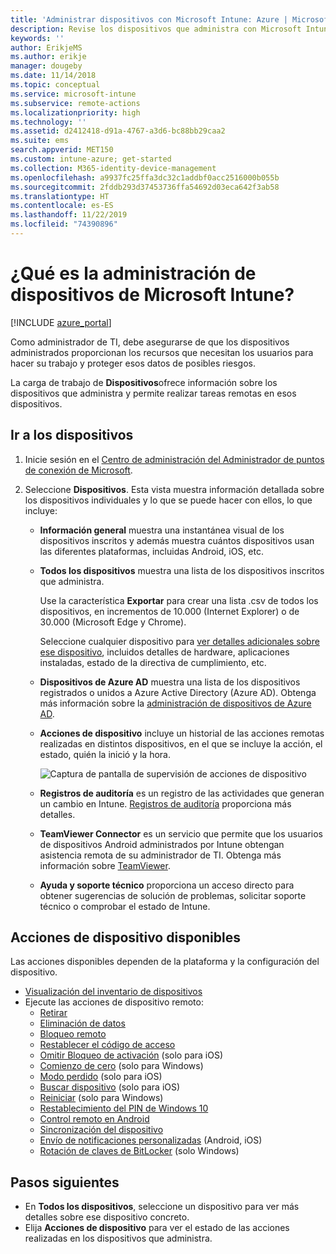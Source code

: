 ```yaml
---
title: 'Administrar dispositivos con Microsoft Intune: Azure | Microsoft Docs'
description: Revise los dispositivos que administra con Microsoft Intune, incluida la exportación de una lista de dispositivos a formato csv, vea los dispositivos unidos a Azure Active Directory, revise un registro de cambio de acciones en el dispositivo, use TeamViewer Connector para permitir que los administradores de TI solucionen problemas de dispositivos Android de forma remota y vea todas las acciones que se pueden ejecutar en los dispositivos.
keywords: ''
author: ErikjeMS
ms.author: erikje
manager: dougeby
ms.date: 11/14/2018
ms.topic: conceptual
ms.service: microsoft-intune
ms.subservice: remote-actions
ms.localizationpriority: high
ms.technology: ''
ms.assetid: d2412418-d91a-4767-a3d6-bc88bb29caa2
ms.suite: ems
search.appverid: MET150
ms.custom: intune-azure; get-started
ms.collection: M365-identity-device-management
ms.openlocfilehash: a9937fc25ffa3dc32c1addbf0acc2516000b055b
ms.sourcegitcommit: 2fddb293d37453736ffa54692d03eca642f3ab58
ms.translationtype: HT
ms.contentlocale: es-ES
ms.lasthandoff: 11/22/2019
ms.locfileid: "74390896"
---
```

# <a name="what-is-microsoft-intune-device-management"></a>¿Qué es la administración de dispositivos de Microsoft Intune?

[!INCLUDE [azure_portal](../includes/azure_portal.md)]

Como administrador de TI, debe asegurarse de que los dispositivos administrados proporcionan los recursos que necesitan los usuarios para hacer su trabajo y proteger esos datos de posibles riesgos.

La carga de trabajo de **Dispositivos**ofrece información sobre los dispositivos que administra y permite realizar tareas remotas en esos dispositivos.

## <a name="get-to-your-devices"></a>Ir a los dispositivos

1. Inicie sesión en el [Centro de administración del Administrador de puntos de conexión de Microsoft](https://go.microsoft.com/fwlink/?linkid=2109431).
3. Seleccione **Dispositivos**. Esta vista muestra información detallada sobre los dispositivos individuales y lo que se puede hacer con ellos, lo que incluye:

   - **Información general** muestra una instantánea visual de los dispositivos inscritos y además muestra cuántos dispositivos usan las diferentes plataformas, incluidas Android, iOS, etc.
   - **Todos los dispositivos** muestra una lista de los dispositivos inscritos que administra.

     Use la característica **Exportar** para crear una lista .csv de todos los dispositivos, en incrementos de 10.000 (Internet Explorer) o de 30.000 (Microsoft Edge y Chrome).

     Seleccione cualquier dispositivo para [ver detalles adicionales sobre ese dispositivo](device-inventory.md), incluidos detalles de hardware, aplicaciones instaladas, estado de la directiva de cumplimiento, etc.

   - **Dispositivos de Azure AD** muestra una lista de los dispositivos registrados o unidos a Azure Active Directory (Azure AD). Obtenga más información sobre la [administración de dispositivos de Azure AD](https://docs.microsoft.com/azure/active-directory/device-management-introduction).
   - **Acciones de dispositivo** incluye un historial de las acciones remotas realizadas en distintos dispositivos, en el que se incluye la acción, el estado, quién la inició y la hora.

     ![Captura de pantalla de supervisión de acciones de dispositivo](./media/device-management/monitor-device-actions.png)

   - **Registros de auditoría** es un registro de las actividades que generan un cambio en Intune. [Registros de auditoría](../fundamentals/monitor-audit-logs.md) proporciona más detalles.
   - **TeamViewer Connector** es un servicio que permite que los usuarios de dispositivos Android administrados por Intune obtengan asistencia remota de su administrador de TI. Obtenga más información sobre [TeamViewer](teamviewer-support.md).
   - **Ayuda y soporte técnico** proporciona un acceso directo para obtener sugerencias de solución de problemas, solicitar soporte técnico o comprobar el estado de Intune.

## <a name="available-device-actions"></a>Acciones de dispositivo disponibles
Las acciones disponibles dependen de la plataforma y la configuración del dispositivo.

- [Visualización del inventario de dispositivos](device-inventory.md)
- Ejecute las acciones de dispositivo remoto:
  - [Retirar](devices-wipe.md#retire)
  - [Eliminación de datos](devices-wipe.md#wipe)
  - [Bloqueo remoto](device-remote-lock.md)
  - [Restablecer el código de acceso](device-passcode-reset.md)
  - [Omitir Bloqueo de activación](device-activation-lock-bypass.md) (solo para iOS)
  - [Comienzo de cero](device-fresh-start.md) (solo para Windows)
  - [Modo perdido](device-lost-mode.md) (solo para iOS)
  - [Buscar dispositivo](device-locate.md) (solo para iOS)
  - [Reiniciar](device-restart.md) (solo para Windows)
  - [Restablecimiento del PIN de Windows 10](device-windows-pin-reset.md)
  - [Control remoto en Android](teamviewer-support.md)
  - [Sincronización del dispositivo](device-sync.md)
  - [Envío de notificaciones personalizadas](custom-notifications.md#send-a-custom-notification-to-a-single-device) (Android, iOS)
  - [Rotación de claves de BitLocker](../protect/encrypt-devices.md#rotate-bitlocker-recovery-keys) (solo Windows)

## <a name="next-steps"></a>Pasos siguientes

- En **Todos los dispositivos**, seleccione un dispositivo para ver más detalles sobre ese dispositivo concreto.
- Elija **Acciones de dispositivo** para ver el estado de las acciones realizadas en los dispositivos que administra.
